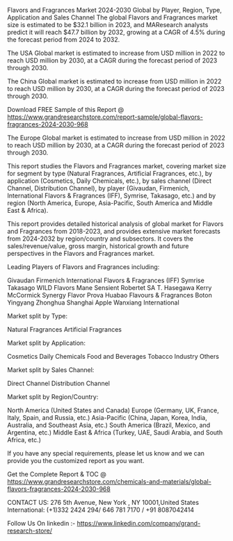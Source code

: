 Flavors and Fragrances Market 2024-2030 Global by Player, Region, Type, Application and Sales Channel
The global Flavors and Fragrances market size is estimated to be $32.1 billion in 2023, and MAResearch analysts predict it will reach $47.7 billion by 2032, growing at a CAGR of 4.5% during the forecast period from 2024 to 2032.

The USA Global market is estimated to increase from USD million in 2022 to reach USD million by 2030, at a CAGR during the forecast period of 2023 through 2030.

The China Global market is estimated to increase from USD million in 2022 to reach USD million by 2030, at a CAGR during the forecast period of 2023 through 2030.

Download FREE Sample of this Report @ https://www.grandresearchstore.com/report-sample/global-flavors-fragrances-2024-2030-968

The Europe Global market is estimated to increase from USD million in 2022 to reach USD million by 2030, at a CAGR during the forecast period of 2023 through 2030.

This report studies the Flavors and Fragrances market, covering market size for segment by type (Natural Fragrances, Artificial Fragrances, etc.), by application (Cosmetics, Daily Chemicals, etc.), by sales channel (Direct Channel, Distribution Channel), by player (Givaudan, Firmenich, International Flavors & Fragrances (IFF), Symrise, Takasago, etc.) and by region (North America, Europe, Asia-Pacific, South America and Middle East & Africa).

This report provides detailed historical analysis of global market for Flavors and Fragrances from 2018-2023, and provides extensive market forecasts from 2024-2032 by region/country and subsectors. It covers the sales/revenue/value, gross margin, historical growth and future perspectives in the Flavors and Fragrances market.

Leading Players of Flavors and Fragrances including:

Givaudan
Firmenich
International Flavors & Fragrances (IFF)
Symrise
Takasago
WILD Flavors
Mane
Sensient
Robertet SA
T. Hasegawa
Kerry
McCormick
Synergy Flavor
Prova
Huabao Flavours & Fragrances
Boton
Yingyang
Zhonghua
Shanghai Apple
Wanxiang International

Market split by Type:

Natural Fragrances
Artificial Fragrances

Market split by Application:

Cosmetics
Daily Chemicals
Food and Beverages
Tobacco Industry
Others

Market split by Sales Channel:

Direct Channel
Distribution Channel

Market split by Region/Country:

North America (United States and Canada)
Europe (Germany, UK, France, Italy, Spain, and Russia, etc.)
Asia-Pacific (China, Japan, Korea, India, Australia, and Southeast Asia, etc.)
South America (Brazil, Mexico, and Argentina, etc.)
Middle East & Africa (Turkey, UAE, Saudi Arabia, and South Africa, etc.)

If you have any special requirements, please let us know and we can provide you the customized report as you want.

Get the Complete Report & TOC @ https://www.grandresearchstore.com/chemicals-and-materials/global-flavors-fragrances-2024-2030-968

CONTACT US:
276 5th Avenue, New York , NY 10001,United States
International: (+1)332 2424 294/ 646 781 7170 / +91 8087042414

Follow Us On linkedin :- https://www.linkedin.com/company/grand-research-store/
